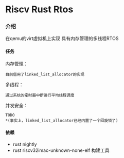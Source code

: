 # Riscv Rust Rtos

### 介绍
在qemu的virt虚拟机上实现
具有内存管理的多线程RTOS

#### 任务
内存管理：

    目前借用了linked_list_allocator的实现


多线程：

    通过系统的定时器中断进行平均线程调度


并发安全：

    TODO
    *(事实上，linked_list_allocator已经内置了一个回旋锁了)


#### 依赖
- rust nightly 
- rust riscv32imac-unknown-none-elf 构建工具